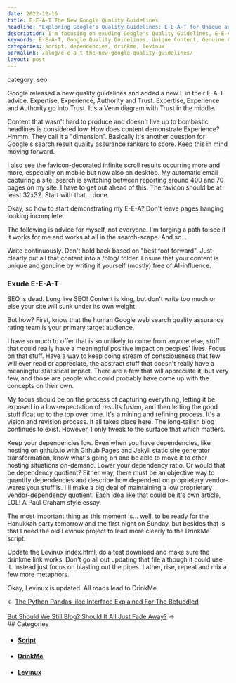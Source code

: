 ```yaml
---
date: 2022-12-16
title: E-E-A-T The New Google Quality Guidelines
headline: "Exploring Google's Quality Guidelines: E-E-A-T for Unique and Genuine Content"
description: I'm focusing on exuding Google's Quality Guidelines, E-E-A-T, by creating unique and genuine content that demonstrates my experience. I'm also keeping dependencies low and updating the Levinux index.html file, as well as making sure the DrinkMe script is accessible. Join me as I take you through my journey to follow Google's Quality Guidelines.
keywords: E-E-A-T, Google Quality Guidelines, Unique Content, Genuine Content, Experience, Dependencies, Levinux, index.html, DrinkMe, Script, Expertise, Authority, Trust, Favicon, 32x32
categories: script, dependencies, drinkme, levinux
permalink: /blog/e-e-a-t-the-new-google-quality-guidelines/
layout: post
---
```


category: seo

Google released a new quality guidelines and added a new E in their E-A-T
advice. Expertise, Experience, Authority and Trust. Expertise, Experience and
Authority go into Trust. It's a Venn diagram with Trust in the middle.

Content that wasn't hard to produce and doesn't live up to bombastic headlines
is considered low. How does content demonstrate Experience? Hmmm. They call it
a "dimension". Basically it's another question for Google's search result
quality assurance rankers to score. Keep this in mind moving forward.

I also see the favicon-decorated infinite scroll results occurring more and
more, especially on mobile but now also on desktop. My automatic email
capturing a site: search is switching between reporting around 400 and 70 pages
on my site. I have to get out ahead of this. The favicon should be at least
32x32. Start with that... done.

Okay, so how to start demonstrating my E-E-A? Don't leave pages hanging looking
incomplete.

The following is advice for myself, not everyone. I'm forging a path to see if
it works for me and works at all in the search-scape. And so...

Write continuously. Don't hold back based on "best foot forward". Just clearly
put all that content into a /blog/ folder. Ensure that your content is unique
and genuine by writing it yourself (mostly) free of AI-influence.

### Exude E-E-A-T

SEO is dead. Long live SEO! Content is king, but don't write too much or else
your site will sunk under its own weight.

But how? First, know that the human Google web search quality assurance rating
team is your primary target audience.

I have so much to offer that is so unlikely to come from anyone else, stuff
that could really have a meaningful positive impact on peoples' lives. Focus on
that stuff. Have a way to keep doing stream of consciousness that few will ever
read or appreciate, the abstract stuff that doesn't really have a meaningful
statistical impact. There are a few that will appreciate it, but very few, and
those are people who could probably have come up with the concepts on their
own.

My focus should be on the process of capturing everything, letting it be
exposed in a low-expectation of results fusion, and then letting the good stuff
float up to the top over time. It's a mining and refining process. It's a
vision and revision process. It all takes place here. The long-tailish blog
continues to exist. However, I only tweak to the surface that which matters.

Keep your dependencies low. Even when you have dependencies, like hosting on
github.io with Github Pages and Jekyll static site generator transformation,
know what's going on and be able to move it to other hosting situations
on-demand. Lower your dependency ratio. Or would that be dependency quotient?
Either way, there must be an objective way to quantify dependencies and
describe how dependent on proprietary vendor-wares your stuff is. I'll make a
big deal of maintaining a low proprietary vendor-dependency quotient. Each idea
like that could be it's own article, LOL! A Paul Graham style essay.

The most important thing as this moment is... well, to be ready for the
Hanukkah party tomorrow and the first night on Sunday, but besides that is that
I need the old Levinux project to lead more clearly to the DrinkMe script.

Update the Levinux index.html, do a test download and make sure the drinkme
link works. Don't go all out updating that file although it could use it.
Instead just focus on blasting out the pipes. Lather, rise, repeat and mix a
few more metaphors.

Okay, Levinux is updated. All roads lead to DrinkMe.


<div class="post-nav"><div class="post-nav-prev"><span class="arrow">&larr;&nbsp;</span><a href="/blog/the-python-pandas-iloc-interface-explained-for-the-befuddled">The Python Pandas .iloc Interface Explained For The Befuddled</a></div> &nbsp; <div class="post-nav-next"><a href="/blog/but-should-we-still-blog-should-it-all-just-fade-away">But Should We Still Blog? Should It All Just Fade Away?</a><span class="arrow">&nbsp;&rarr;</span></div></div>
## Categories

<ul>
<li><h4><a href='/script/'>Script</a></h4></li>
<li><h4><a href='/drinkme/'>DrinkMe</a></h4></li>
<li><h4><a href='/levinux/'>Levinux</a></h4></li></ul>